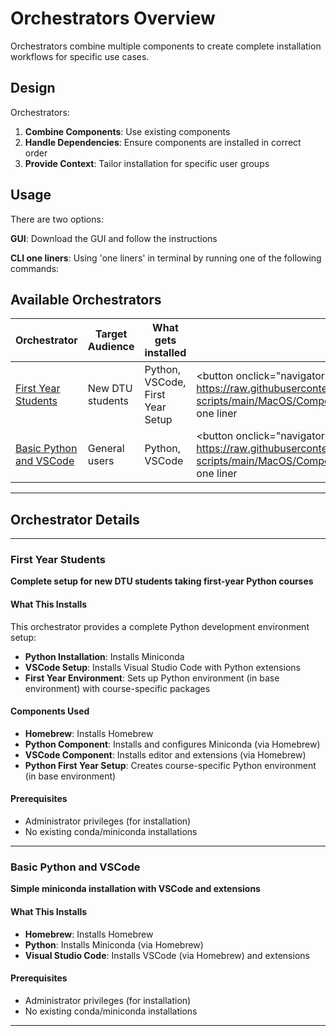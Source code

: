 # Orchestrators Overview

Orchestrators combine multiple components to create complete installation workflows for specific use cases.

## Design 

Orchestrators:
1. **Combine Components**: Use existing components 
2. **Handle Dependencies**: Ensure components are installed in correct order
3. **Provide Context**: Tailor installation for specific user groups

## Usage 

There are two options: 

**GUI**: Download the GUI and follow the instructions

**CLI one liners**: Using 'one liners' in terminal by running one of the following commands:

## Available Orchestrators

| Orchestrator | Target Audience | What gets installed | Command |
|-------------|-----------------|---------------------|---------|
| [First Year Students](#first-year-students) | New DTU students | Python, VSCode, First Year Setup | <button onclick="navigator.clipboard.writeText('/bin/bash -c \"$(curl -fsSL https://raw.githubusercontent.com/dtudk/pythonsupport-scripts/main/MacOS/Components/orchestrators/first_year_students.sh)\"')">Copy one liner</button> |
| [Basic Python and VSCode](#basic-python-and-vscode) | General users | Python, VSCode | <button onclick="navigator.clipboard.writeText('/bin/bash -c \"$(curl -fsSL https://raw.githubusercontent.com/dtudk/pythonsupport-scripts/main/MacOS/Components/orchestrators/basic_python_vscode.sh)\"')">Copy one liner</button> |

---

## Orchestrator Details

---

### First Year Students

**Complete setup for new DTU students taking first-year Python courses**

#### What This Installs

This orchestrator provides a complete Python development environment setup:

- **Python Installation**: Installs Miniconda
- **VSCode Setup**: Installs Visual Studio Code with Python extensions
- **First Year Environment**: Sets up Python environment (in base environment) with course-specific packages

#### Components Used

- **Homebrew**: Installs Homebrew
- **Python Component**: Installs and configures Miniconda (via Homebrew)
- **VSCode Component**: Installs editor and extensions (via Homebrew)
- **Python First Year Setup**: Creates course-specific Python environment (in base environment)

#### Prerequisites

- Administrator privileges (for installation)
- No existing conda/miniconda installations

---

### Basic Python and VSCode

**Simple miniconda installation with VSCode and extensions**

#### What This Installs

- **Homebrew**: Installs Homebrew
- **Python**: Installs Miniconda (via Homebrew)
- **Visual Studio Code**: Installs VSCode (via Homebrew) and extensions

#### Prerequisites

- Administrator privileges (for installation)
- No existing conda/miniconda installations

---
